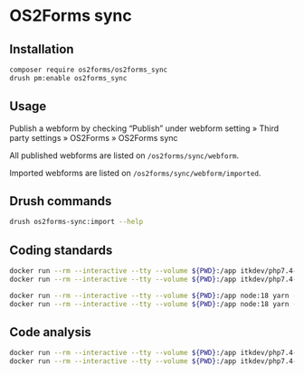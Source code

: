 # OS2Forms sync

## Installation

```sh
composer require os2forms/os2forms_sync
drush pm:enable os2forms_sync
```

## Usage

Publish a webform by checking “Publish” under webform setting » Third party
settings » OS2Forms » OS2Forms sync

All published webforms are listed on `/os2forms/sync/webform`.

Imported webforms are listed on `/os2forms/sync/webform/imported`.

## Drush commands

```sh
drush os2forms-sync:import --help
```

## Coding standards

```sh
docker run --rm --interactive --tty --volume ${PWD}:/app itkdev/php7.4-fpm:latest composer install
docker run --rm --interactive --tty --volume ${PWD}:/app itkdev/php7.4-fpm:latest composer coding-standards-check

docker run --rm --interactive --tty --volume ${PWD}:/app node:18 yarn --cwd /app install
docker run --rm --interactive --tty --volume ${PWD}:/app node:18 yarn --cwd /app coding-standards-check
```

## Code analysis

```sh
docker run --rm --interactive --tty --volume ${PWD}:/app itkdev/php7.4-fpm:latest composer install
docker run --rm --interactive --tty --volume ${PWD}:/app itkdev/php7.4-fpm:latest composer code-analysis
```
